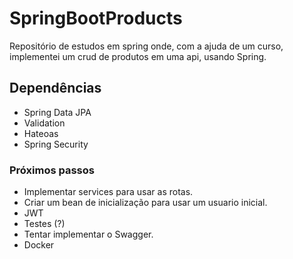# SpringBootProducts

Repositório de estudos em spring onde, com a ajuda de um curso, implementei um crud de produtos em uma api, usando Spring. 

## Dependências

- Spring Data JPA
- Validation
- Hateoas
- Spring Security

### Próximos passos 

- Implementar services para usar as rotas.
- Criar um bean de inicialização para usar um usuario inicial.
- JWT
- Testes (?)
- Tentar implementar o Swagger. 
- Docker
    